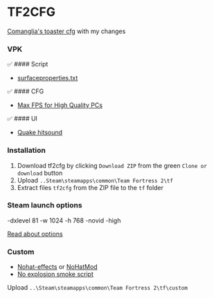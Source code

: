 # TF2CFG
[Comanglia's toaster cfg](http://www.teamfortress.tv/25328/comanglia-s-config-fps-guide) with my changes


### VPK

 :white_check_mark: #### Script
* [surfaceproperties.txt](http://drok-radnik.com/junk/surfaceproperties.txt)

 :white_check_mark: #### CFG
* [Max FPS for High Quality PCs](http://www.teamfortress.tv/25328/comanglias-config-fps-guide)

 :white_check_mark: #### UI
* [Quake hitsound](https://gamebanana.com/sounds/20613)


### Installation

1. Download tf2cfg by clicking `Download ZIP` from the green `Clone or download` button
2. Upload  `..Steam\steamapps\common\Team Fortress 2\tf`
3. Extract files `tf2cfg` from the ZIP file to the `tf` folder 

### Steam launch options 
-dxlevel 81 -w 1024 -h 768 -novid -high

[Read about options](https://developer.valvesoftware.com/wiki/Command_Line_Options#Steam_.28Windows.29)

### Custom

* [Nohat-effects](https://github.com/xJeebsx/Headsfeet) or [NoHatMod](https://github.com/xJeebsx/No-Hats-Mod)
* [No explosion smoke script](http://www.teamfortress.tv/25647/no-explosion-smoke-script)

Upload  `..\Steam\steamapps\common\Team Fortress 2\tf\custom` 
